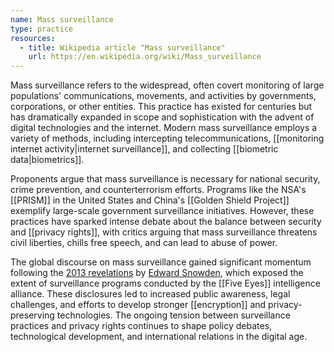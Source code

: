 ```yaml
---
name: Mass surveillance
type: practice
resources:
  - title: Wikipedia article "Mass surveillance"
    url: https://en.wikipedia.org/wiki/Mass_surveillance
---
```


Mass surveillance refers to the widespread, often covert monitoring of large populations' communications, movements, and activities by governments, corporations, or other entities. This practice has existed for centuries but has dramatically expanded in scope and sophistication with the advent of digital technologies and the internet. Modern mass surveillance employs a variety of methods, including intercepting telecommunications, [[monitoring internet activity|internet surveillance]], and collecting [[biometric data|biometrics]].

Proponents argue that mass surveillance is necessary for national security, crime prevention, and counterterrorism efforts. Programs like the NSA's [[PRISM]] in the United States and China's [[Golden Shield Project]] exemplify large-scale government surveillance initiatives. However, these practices have sparked intense debate about the balance between security and [[privacy rights]], with critics arguing that mass surveillance threatens civil liberties, chills free speech, and can lead to abuse of power.

The global discourse on mass surveillance gained significant momentum following the [2013 revelations](https://en.wikipedia.org/wiki/Global_surveillance_disclosures_(2013%E2%80%93present)) by [Edward Snowden](https://en.wikipedia.org/wiki/Edward_Snowden), which exposed the extent of surveillance programs conducted by the [[Five Eyes]] intelligence alliance. These disclosures led to increased public awareness, legal challenges, and efforts to develop stronger [[encryption]] and privacy-preserving technologies. The ongoing tension between surveillance practices and privacy rights continues to shape policy debates, technological development, and international relations in the digital age.